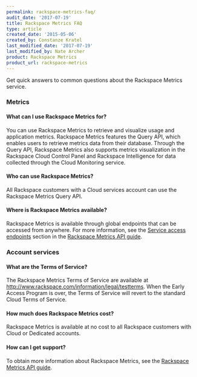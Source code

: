 ```yaml
---
permalink: rackspace-metrics-faq/
audit_date: '2017-07-19'
title: Rackspace Metrics FAQ
type: article
created_date: '2015-05-06'
created_by: Constanze Kratel
last_modified_date: '2017-07-19'
last_modified_by: Nate Archer
product: Rackspace Metrics
product_url: rackspace-metrics
---
```


Get quick answers to common questions about the Rackspace Metrics service.
### Metrics

#### What can I use Rackspace Metrics for?

You can use Rackspace Metrics to retrieve and visualize usage and application metrics. Rackspace Metrics
features the Query API, which enables users to retrieve metrics data from their database.
Through the Query API, Rackspace Metrics also supports metrics visualization in the
Rackspace Cloud Control Panel and Rackspace Intelligence for data collected through
the Cloud Monitoring service.

#### Who can use Rackspace Metrics?

All Rackspace customers with a Cloud services account can use the Rackspace Metrics Query API.


#### Where is Rackspace Metrics available?

Rackspace Metrics is available through global endpoints that can be
accessed from anywhere. For more information, see the [Service access
endpoints](https://developer.rackspace.com/docs/metrics/v2/general-api-info/service-access/)
section in the [Rackspace Metrics API
guide](https://developer.rackspace.com/docs/metrics/v2/).


### Account services

#### What are the Terms of Service?

The Rackspace Metrics Terms of Service
are available at <http://www.rackspace.com/information/legal/testterms>.
When the Early Access Program is over, the Terms of Service will revert
to the standard Cloud Terms of Service.

#### How much does Rackspace Metrics cost?

Rackspace Metrics is available at no cost to all Rackspace customers with Cloud or
Dedicated accounts.

#### How can I get support?

To obtain more information about Rackspace Metrics, see the [Rackspace Metrics API
guide](https://developer.rackspace.com/docs/metrics/v2/).
